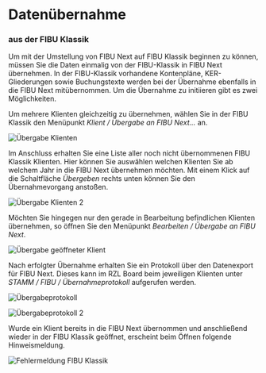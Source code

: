 # Datenübernahme

### aus der FIBU Klassik

Um mit der Umstellung von FIBU Next auf FIBU Klassik beginnen zu können, müssen Sie die Daten einmalig von der FIBU-Klassik in FIBU Next übernehmen. In der FIBU-Klassik vorhandene Kontenpläne, KER-Gliederungen sowie Buchungstexte werden bei der Übernahme ebenfalls in die FIBU Next mitübernommen. Um die Übernahme zu initiieren gibt es zwei Möglichkeiten. 

Um mehrere Klienten gleichzeitig zu übernehmen, wählen Sie in der FIBU Klassik den Menüpunkt *Klient / Übergabe an FIBU Next…* an.

![Übergabe Klienten](img/image1.png)

Im Anschluss erhalten Sie eine Liste aller noch nicht übernommenen FIBU Klassik Klienten. Hier können Sie auswählen welchen Klienten Sie ab welchem Jahr in die FIBU Next übernehmen möchten. Mit einem Klick auf die Schaltfläche *Übergeben* rechts unten können Sie den Übernahmevorgang anstoßen.

![Übergabe Klienten 2](img/image2.png)

Möchten Sie hingegen nur den gerade in Bearbeitung befindlichen Klienten übernehmen, so öffnen Sie den Menüpunkt *Bearbeiten / Übergabe an FIBU Next*.

![Übergabe geöffneter Klient](img/image3.png)

Nach erfolgter Übernahme erhalten Sie ein Protokoll über den Datenexport für FIBU Next. Dieses kann im RZL Board beim jeweiligen Klienten unter *STAMM / FIBU / Übernahmeprotokoll* aufgerufen werden.

![Übergabeprotokoll](img/image4.png)

![Übergabeprotokoll 2](img/image5.png)

Wurde ein Klient bereits in die FIBU Next übernommen und anschließend wieder in der FIBU Klassik geöffnet, erscheint beim Öffnen folgende Hinweismeldung.

![Fehlermeldung FIBU Klassik](img/image6.png)